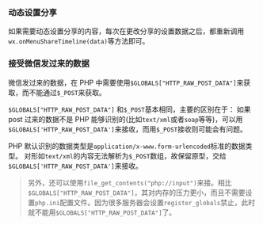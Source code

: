 ### 动态设置分享

如果需要动态设置分享的内容，每次在更改分享的设置数据之后，都重新调用`wx.onMenuShareTimeline(data)`等方法即可。


### 接受微信发过来的数据

微信发过来的数据，在 PHP 中需要使用`$GLOBALS["HTTP_RAW_POST_DATA"]`来获取，而不能通过`$_POST`来获取。

`$GLOBALS["HTTP_RAW_POST_DATA"]` 和`$_POST`基本相同，主要的区别在于：
如果 post 过来的数据不是 PHP 能够识别的(比如`text/xml`或者`soap`等等)，可以用`$GLOBALS['HTTP_RAW_POST_DATA']`来接收，而用`$_POST`接收则可能会有问题。

PHP 默认识别的数据类型是`application/x-www.form-urlencoded`标准的数据类型。
对形如`text/xml`的内容无法解析为`$_POST`数组，故保留原型，交给`$GLOBALS['HTTP_RAW_POST_DATA']`来接收。

> 另外，还可以使用`file_get_contents("php://input")`来接。相比`$GLOBALS["HTTP_RAW_POST_DATA"]`，其对内存的压力更小，而且不需要设置`php.ini`配置文件。因为很多服务器会设置`register_globals`禁止，此时就不能用`$GLOBALS["HTTP_RAW_POST_DATA"]`了。


